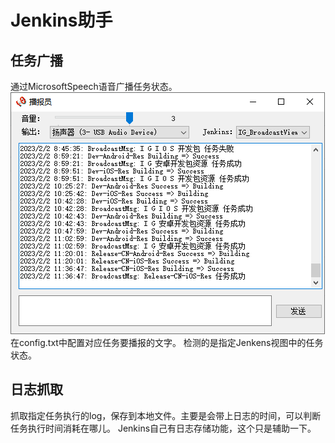 # Jenkins助手
## 任务广播
通过MicrosoftSpeech语音广播任务状态。
![screenshot](https://github.com/v-star0719/JenkinsHelper/blob/main/Helper/exe/screenshot.png) 
在config.txt中配置对应任务要播报的文字。
检测的是指定Jenkens视图中的任务状态。

## 日志抓取
抓取指定任务执行的log，保存到本地文件。主要是会带上日志的时间，可以判断任务执行时间消耗在哪儿。
Jenkins自己有日志存储功能，这个只是辅助一下。
